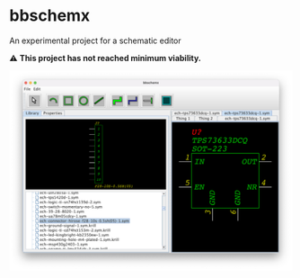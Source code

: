 # bbschemx
An experimental project for a schematic editor

:warning: __This project has not reached minimum viability.__

![Screenshot](images/Screenshot.png)
